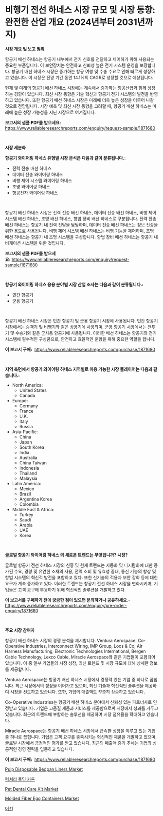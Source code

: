 <p><h1>비행기 전선 하네스 시장 규모 및 시장 동향: 완전한 산업 개요 (2024년부터 2031년까지)</h1></p><p><strong>시장 개요 및 보고 범위</strong></p>
<p><p>항공기 배선 하네스는 항공기 내부에서 전기 신호를 전달하고 제어하기 위해 사용되는 중요한 부품입니다. 이 보안장치는 안전하고 신뢰성 높은 전기 시스템 운영을 보장합니다. 항공기 배선 하네스 시장은 증가하는 항공 여행 및 수송 수요로 인해 빠르게 성장하고 있습니다. 이 시장은 전망 기간 동안 14.1%의 CAGR로 성장할 것으로 예상됩니다.</p><p>현재 및 미래의 항공기 배선 하네스 시장에는 계속해서 증가하는 항공산업과 함께 성장하는 경향이 있습니다. 최신 시장 동향은 기술 혁신과 항공기 전기 시스템의 발전을 반영하고 있습니다. 또한 항공기 배선 하네스 시장은 미래에 더욱 높은 성장을 이루어 나갈 것으로 전망됩니다. 시장 예측 및 최신 시장 동향을 고려할 때, 항공기 배선 하네스는 미래에 높은 성장 가능성을 지닌 시장으로 여겨집니다.</p></p>
<p><strong>보고서의 샘플 PDF를 받으세요:</strong> <a href="https://www.reliableresearchreports.com/enquiry/request-sample/1871680">https://www.reliableresearchreports.com/enquiry/request-sample/1871680</a></p>
<p>&nbsp;</p>
<p><strong>시장 세분화</strong></p>
<p><strong>항공기 와이어링 하네스 유형별 시장 분석은 다음과 같이 분류됩니다.:</strong></p>
<p><ul><li>전력 전송 배선 하네스</li><li>데이터 전송 와이어링 하네스</li><li>비행 제어 시스템 와이어링 하네스</li><li>조명 와이어링 하네스</li><li>항공전자 와이어링 하네스</li></ul></p>
<p>&nbsp;</p>
<p><p>항공기 배선 하네스 시장은 전력 전송 배선 하네스, 데이터 전송 배선 하네스, 비행 제어 시스템 배선 하네스, 조명 배선 하네스, 항법 장비 배선 하네스로 구분됩니다. 전력 전송 배선 하네스는 항공기 내 전력 전달을 담당하며, 데이터 전송 배선 하네스는 정보 전송을 위한 용도로 사용됩니다. 비행 제어 시스템 배선 하네스는 비행 기능을 제어하며, 조명 배선 하네스는 항공기 내 조명 시스템을 구성합니다. 항법 장비 배선 하네스는 항공기 내비게이션 시스템을 위한 것입니다.</p></p>
<p><strong>보고서의 샘플 PDF를 받으세요:</strong>&nbsp;<a href="https://www.reliableresearchreports.com/enquiry/request-sample/1871680">https://www.reliableresearchreports.com/enquiry/request-sample/1871680</a></p>
<p>&nbsp;</p>
<p><strong> 항공기 와이어링 하네스 응용 분야별 시장 산업 조사는 다음과 같이 분류됩니다.:</strong></p>
<p><ul><li>민간 항공기</li><li>군용 항공기</li></ul></p>
<p>&nbsp;</p>
<p><p>항공기 배선 하네스 시장은 민간 항공기 및 군용 항공기 시장에 사용됩니다. 민간 항공기 시장에서는 승객기 및 비행기와 같은 상용기에 사용되며, 군용 항공기 시장에서는 전투기 및 수송기와 같은 군사용 항공기에 사용됩니다. 이러한 배선 하네스는 항공기의 전기 시스템에 필수적인 구성품으로, 안전하고 효율적인 운항을 위해 중요한 역할을 합니다.</p></p>
<p><strong>이 보고서 구매:</strong>&nbsp; <a href="https://www.reliableresearchreports.com/purchase/1871680">https://www.reliableresearchreports.com/purchase/1871680</a></p>
<p>&nbsp;</p>
<p><strong>지역 측면에서 항공기 와이어링 하네스 지역별로 이용 가능한 시장 플레이어는 다음과 같습니다.:</strong></p>
<p><ul>
    <li>
        North America:
        <ul>
            <li>United States</li>
            <li>Canada</li>
        </ul>
    </li>
    <li>
        Europe:
        <ul>
            <li>Germany</li>
            <li>France</li>
            <li>U.K.</li>
            <li>Italy</li>
            <li>Russia</li>
        </ul>
    </li>
    <li>
        Asia-Pacific:
        <ul>
            <li>China</li>
            <li>Japan</li>
            <li>South Korea</li>
            <li>India</li>
            <li>Australia</li>
            <li>China Taiwan</li>
            <li>Indonesia</li>
            <li>Thailand</li>
            <li>Malaysia</li>
        </ul>
    </li>
    <li>
        Latin America:
        <ul>
            <li>Mexico</li>
            <li>Brazil</li>
            <li>Argentina Korea</li>
            <li>Colombia</li>
        </ul>
    </li>
    <li>
        Middle East & Africa:
        <ul>
            <li>Turkey</li>
            <li>Saudi</li>
            <li>Arabia</li>
            <li>UAE</li>
            <li>Korea</li>
        </ul>
    </li>
    </ul></p>
<p>&nbsp;</p>
<p><strong>글로벌 항공기 와이어링 하네스 의 새로운 트렌드는 무엇입니까? 시장?</strong></p>
<p><p>글로벌 항공기 전선 하네스 시장의 신흥 및 현재 트렌드는 자동화 및 디지턈화에 대한 증가된 수요, 경량 및 유연한 소재의 사용, 전력 소비 및 유효성 증대, 통신 기능의 향상 및 항법 시스템의 혁신적 발전을 포함하고 있다. 또한 신기술의 적용과 보안 강화 등에 대한 요구가 계속 증가하고 있다. 이러한 트렌드는 항공기 전선 하네스 시장을 변화시키며, 기업들은 고객 요구에 부응하기 위해 혁신적인 솔루션을 개발하고 있다.</p></p>
<p><strong>이 보고서를 구매하기 전에 궁금한 점이 있으면 문의하거나 공유하세요.</strong>- <a href="https://www.reliableresearchreports.com/enquiry/pre-order-enquiry/1871680">https://www.reliableresearchreports.com/enquiry/pre-order-enquiry/1871680</a></p>
<p>&nbsp;</p>
<p><strong>주요 시장 참여자</strong></p>
<p><p>항공기 배선 하네스 시장의 경쟁 분석을 제시합니다. Ventura Aerospace, Co-Operative Industries, Interconnect Wiring, IMP Group, Loos & Co, Air Harness Manufacturing, Electronic Technologies International, Bergen Cable Technology, Lexco Cable, Miracle Aerospace와 같은 기업들이 포함되어 있습니다. 이 중 일부 기업들의 시장 성장, 최신 트렌드 및 시장 규모에 대해 상세한 정보를 제공합니다.</p><p>Ventura Aerospace는 항공기 배선 하네스 시장에서 경쟁력 있는 기업 중 하나로 꼽힙니다. 최근 시장에서의 성장을 이어가고 있으며, 최신 기술과 혁신적인 솔루션을 제공하여 시장을 선도하고 있습니다. 또한, 기업의 매출액도 꾸준히 상승하고 있습니다.</p><p>Co-Operative Industries는 항공기 배선 하네스 분야에서 신뢰성 있는 파트너사로 인정받고 있습니다. 기업은 고품질 제품과 서비스를 제공함으로써 시장에서 성과를 거두고 있습니다. 최근의 트렌드에 부합하는 솔루션을 제공하여 시장 점유율을 확대하고 있습니다.</p><p>Miracle Aerospace는 항공기 배선 하네스 시장에서 급속한 성장을 이루고 있는 기업 중 하나로 꼽힙니다. 기업은 고객 요구를 충족시키는 혁신적인 제품을 개발하고 있으며, 글로벌 시장에서 긍정적인 평가를 받고 있습니다. 최근의 매출액 증가 추세는 기업의 성공적인 경영 전략을 입증하고 있습니다.</p></p>
<p><strong>이 보고서 구매:</strong>&nbsp;&nbsp;<a href="https://www.reliableresearchreports.com/purchase/1871680">https://www.reliableresearchreports.com/purchase/1871680</a></p>
<p><p><a href="https://issuu.com/reportprime-2/docs/pulp-disposable-bedpan-liners-market-size-2030.ppt">Pulp Disposable Bedpan Liners Market</a></p><p><a href="https://github.com/sougarounis/Market-Research-Report-List-3/blob/main/60156013357.md">럭셔리 폴딩 카톤</a></p><p><a href="https://github.com/gdfhhhj/Market-Research-Report-List-3/blob/main/pet-dental-care-kit-market.md">Pet Dental Care Kit Market</a></p><p><a href="https://issuu.com/reportprime-2/docs/molded-fiber-egg-containers-market-size-2030.pptx">Molded Fiber Egg Containers Market</a></p><p><a href="https://github.com/vs2869dizt0/Market-Research-Report-List-1/blob/main/10018933358.md">어선</a></p></p>
